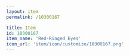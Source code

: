 ```yaml
---
layout: item
permalink: /10300167

title: Item
id: 10300167
item_name: 'Red-Ringed Eyes'
icon_url: 'item/icon/customize/10300167.png'
---
```


